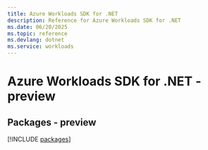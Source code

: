 ```yaml
---
title: Azure Workloads SDK for .NET
description: Reference for Azure Workloads SDK for .NET
ms.date: 06/20/2025
ms.topic: reference
ms.devlang: dotnet
ms.service: workloads
---
```

# Azure Workloads SDK for .NET - preview
## Packages - preview
[!INCLUDE [packages](workloads-index.md)]
